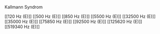 Kallmann Syndrom

[[120 Hz (E)]]
[[500 Hz (E)]]
[[850 Hz (E)]]
[[5500 Hz (E)]]
[[32500 Hz (E)]]
[[35000 Hz (E)]]
[[75850 Hz (E)]]
[[92500 Hz (E)]]
[[125620 Hz (E)]]
[[519340 Hz (E)]]